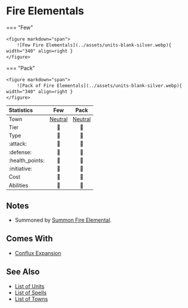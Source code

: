 # Fire Elementals

=== "Few"

    <figure markdown="span">
        ![Few Fire Elementals](../assets/units-blank-silver.webp){ width="340" align=right }
    </figure>

=== "Pack"

    <figure markdown="span">
        ![Pack of Fire Elementals](../assets/units-blank-silver.webp){ width="340" align=right }
    </figure>


| Statistics | Few | Pack |
| :--- | :---: | :---: |
| Town | [Neutral](../towns/neutral.md) | [Neutral](../towns/neutral.md) |
| Tier | 🚧 | 🚧 |
| Type | 🚧 | 🚧 |
| :attack: | 🚧 | 🚧 |
| :defense: | 🚧 | 🚧 |
| :health_points: | 🚧 | 🚧 |
| :initiative: | 🚧 | 🚧 |
| Cost | 🚧 | 🚧 |
| Abilities | 🚧 | 🚧 |


## Notes

- Summoned by [Summon Fire Elemental](../spells/summon_fire_elemental.md).


## Comes With

- [Conflux Expansion](../content/conflux_expansion.md)


## See Also

- [List of Units](index.md)
- [List of Spells](../spells/index.md)
- [List of Towns](../towns/index.md)

